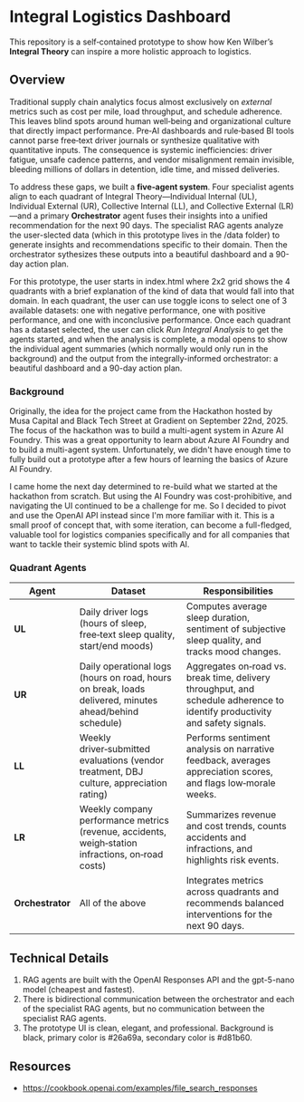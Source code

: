 # Integral Logistics Dashboard

This repository is a self‑contained prototype to show how Ken Wilber’s **Integral Theory** can inspire a more holistic approach to logistics.

## Overview

Traditional supply chain analytics focus almost exclusively on *external* metrics such as cost per mile, load throughput, and schedule adherence. This leaves blind spots around human well‑being and organizational culture that directly impact performance. Pre‑AI dashboards and rule‑based BI tools cannot parse free‑text driver journals or synthesize qualitative with quantitative inputs. The consequence is systemic inefficiencies: driver fatigue, unsafe cadence patterns, and vendor misalignment remain invisible, bleeding millions of dollars in detention, idle time, and missed deliveries.

To address these gaps, we built a **five‑agent system**. Four specialist agents align to each quadrant of Integral Theory—Individual Internal (UL), Individual External (UR), Collective Internal (LL), and Collective External (LR)—and a primary **Orchestrator** agent fuses their insights into a unified recommendation for the next 90 days. The specialist RAG agents analyze the user-slected data (which in this prototype lives in the /data folder) to generate insights and recommendations specific to their domain. Then the orchestrator sythesizes these outputs into a beautiful dashboard and a 90-day action plan. 

For this prototype, the user starts in index.html where 2x2 grid shows the 4 quadrants with a brief explanation of the kind of data that would fall into that domain. In each quadrant, the user can use toggle icons to select one of 3 available datasets: one with negative performance, one with positive performance, and one with inconclusive performance. Once each quadrant has a dataset selected, the user can click *Run Integral Analysis* to get the agents started, and when the analysis is complete, a modal opens to show the individual agent summaries (which normally would only run in the background) and the output from the integrally-informed orchestrator: a beautiful dashboard and a 90-day action plan.

### Background

Originally, the idea for the project came from the Hackathon hosted by Musa Capital and Black Tech Street at Gradient on September 22nd, 2025. The focus of the hackathon was to build a multi-agent system in Azure AI Foundry. This was a great opportunity to learn about Azure AI Foundry and to build a multi-agent system. Unfortunately, we didn't have enough time to fully build out a prototype after a few hours of learning the basics of Azure AI Foundry. 

I came home the next day determined to re-build what we started at the hackathon from scratch. But using the AI Foundry was cost-prohibitive, and navigating the UI continued to be a challenge for me. So I decided to pivot and use the OpenAI API instead since I'm more familiar with it. This is a small proof of concept that, with some iteration, can become a full-fledged, valuable tool for logistics companies specifically and for all companies that want to tackle their systemic blind spots with AI.

### Quadrant Agents

| Agent | Dataset | Responsibilities |
|------|---------|------------------|
| **UL** | Daily driver logs (hours of sleep, free‑text sleep quality, start/end moods) | Computes average sleep duration, sentiment of subjective sleep quality, and tracks mood changes. |
| **UR** | Daily operational logs (hours on road, hours on break, loads delivered, minutes ahead/behind schedule) | Aggregates on‑road vs. break time, delivery throughput, and schedule adherence to identify productivity and safety signals. |
| **LL** | Weekly driver‑submitted evaluations (vendor treatment, DBJ culture, appreciation rating) | Performs sentiment analysis on narrative feedback, averages appreciation scores, and flags low‑morale weeks. |
| **LR** | Weekly company performance metrics (revenue, accidents, weigh‑station infractions, on‑road costs) | Summarizes revenue and cost trends, counts accidents and infractions, and highlights risk events. |
| **Orchestrator** | All of the above | Integrates metrics across quadrants and recommends balanced interventions for the next 90 days. |

## Technical Details

1. RAG agents are built with the OpenAI Responses API and the gpt-5-nano model (cheapest and fastest).
2. There is bidirectional communication between the orchestrator and each of the specialist RAG agents, but no communication between the specialist RAG agents. 
3. The prototype UI is clean, elegant, and professional. Background is black, primary color is #26a69a, secondary color is #d81b60.

## Resources

- https://cookbook.openai.com/examples/file_search_responses

